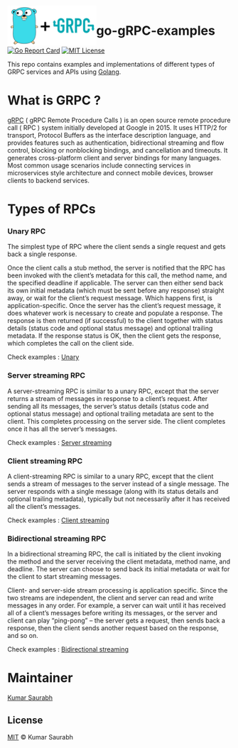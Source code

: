 <img style="float:left;" width="200" src="./assets/logo.png"> 

# go-gRPC-examples

[![Go Report Card](https://goreportcard.com/badge/github.com/itsksaurabh/go-grpc-examples)](https://goreportcard.com/report/github.com/itsksaurabh/go-grpc-examples)
[![MIT License](https://img.shields.io/github/license/itsksaurabh/go-grpc-examples?style=social)](./LICENSE)

This repo contains examples and implementations of different types of GRPC services and APIs using [Golang](https://golang.org/).

# What is GRPC ?

[gRPC](https://grpc.io/docs/) ( gRPC Remote Procedure Calls ) is an open source remote procedure call ( RPC ) system initially developed at Google in 2015. 
It uses HTTP/2 for transport, Protocol Buffers as the interface description language, and provides features such as authentication, bidirectional streaming and flow control, blocking or nonblocking bindings, and cancellation and timeouts.
It generates cross-platform client and server bindings for many languages. Most common usage scenarios include connecting services in microservices style architecture and connect mobile devices, browser clients to backend services.

# Types of RPCs

### Unary RPC

The simplest type of RPC where the client sends a single request and gets back a single response.

Once the client calls a stub method, the server is notified that the RPC has been invoked with the client’s metadata for this call, the method name, and the specified deadline if applicable.
The server can then either send back its own initial metadata (which must be sent before any response) straight away, or wait for the client’s request message. Which happens first, is application-specific.
Once the server has the client’s request message, it does whatever work is necessary to create and populate a response. The response is then returned (if successful) to the client together with status details (status code and optional status message) and optional trailing metadata.
If the response status is OK, then the client gets the response, which completes the call on the client side.

Check examples : [Unary](./unary)

### Server streaming RPC

A server-streaming RPC is similar to a unary RPC, except that the server returns a stream of messages in response to a client’s request. After sending all its messages, the server’s status details (status code and optional status message) and optional trailing metadata are sent to the client. This completes processing on the server side. The client completes once it has all the server’s messages.

Check examples : [Server streaming](./stream/server-streaming/)

### Client streaming RPC

A client-streaming RPC is similar to a unary RPC, except that the client sends a stream of messages to the server instead of a single message. The server responds with a single message (along with its status details and optional trailing metadata), typically but not necessarily after it has received all the client’s messages.

Check examples : [Client streaming](./stream/client-streaming/)

### Bidirectional streaming RPC

In a bidirectional streaming RPC, the call is initiated by the client invoking the method and the server receiving the client metadata, method name, and deadline. The server can choose to send back its initial metadata or wait for the client to start streaming messages.

Client- and server-side stream processing is application specific. Since the two streams are independent, the client and server can read and write messages in any order. For example, a server can wait until it has received all of a client’s messages before writing its messages, or the server and client can play “ping-pong” – the server gets a request, then sends back a response, then the client sends another request based on the response, and so on.

Check examples : [Bidirectional streaming](./stream/bi-directional-streaming/)

# Maintainer

[Kumar Saurabh](https://in.linkedin.com/in/itsksaurabh)

## License

[MIT](LICENSE) © Kumar Saurabh
